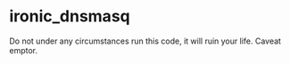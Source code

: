 ironic_dnsmasq
==============

Do not under any circumstances run this code, it will ruin your life. Caveat emptor.
